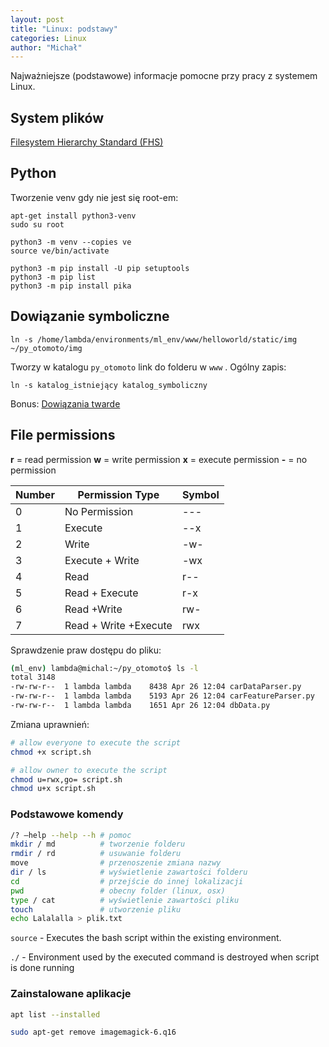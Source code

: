 ```yaml
---
layout: post
title: "Linux: podstawy"
categories: Linux
author: "Michał"
---
```


Najważniejsze (podstawowe) informacje pomocne przy pracy z systemem Linux.

## System plików

[Filesystem Hierarchy Standard (FHS)](https://en.wikipedia.org/wiki/Filesystem_Hierarchy_Standard)

## Python

Tworzenie venv gdy nie jest się root-em:
```
apt-get install python3-venv
sudo su root

python3 -m venv --copies ve
source ve/bin/activate

python3 -m pip install -U pip setuptools
python3 -m pip list
python3 -m pip install pika
```

## Dowiązanie symboliczne

```
ln -s /home/lambda/environments/ml_env/www/helloworld/static/img ~/py_otomoto/img
```

Tworzy w katalogu `py_otomoto` link do folderu w `www` . Ogólny zapis:

```
ln -s katalog_istniejący katalog_symboliczny
```

Bonus: [Dowiązania twarde](https://pl.wikipedia.org/wiki/Dowi%C4%85zanie_twarde)

## File permissions

**r** = read permission
**w** = write permission
**x** = execute permission
 **-** = no permission 

| **Number** | **Permission Type**   | **Symbol** |
| ---------- | --------------------- | ---------- |
| 0          | No Permission         | ---        |
| 1          | Execute               | --x        |
| 2          | Write                 | -w-        |
| 3          | Execute + Write       | -wx        |
| 4          | Read                  | r--        |
| 5          | Read + Execute        | r-x        |
| 6          | Read +Write           | rw-        |
| 7          | Read + Write +Execute | rwx        |

Sprawdzenie praw dostępu do pliku:

```bash
(ml_env) lambda@michal:~/py_otomoto$ ls -l
total 3148
-rw-rw-r--  1 lambda lambda    8438 Apr 26 12:04 carDataParser.py
-rw-rw-r--  1 lambda lambda    5193 Apr 26 12:04 carFeatureParser.py
-rw-rw-r--  1 lambda lambda    1651 Apr 26 12:04 dbData.py

```

Zmiana uprawnień:

```bash
# allow everyone to execute the script
chmod +x script.sh

# allow owner to execute the script
chmod u=rwx,go= script.sh
chmod u+x script.sh
```

### Podstawowe komendy

```bash
/? –help --help --h # pomoc
mkdir / md 			# tworzenie folderu
rmdir / rd 			# usuwanie folderu
move 				# przenoszenie zmiana nazwy
dir / ls 			# wyświetlenie zawartości folderu
cd 					# przejście do innej lokalizacji
pwd 				# obecny folder (linux, osx)
type / cat 			# wyświetlenie zawartości pliku
touch 				# utworzenie pliku
echo Lalalalla > plik.txt
```

`source` - Executes the bash script within the existing environment.

`./` - Environment used by the executed command is destroyed when script is done running

### Zainstalowane aplikacje

```bash
apt list --installed

sudo apt-get remove imagemagick-6.q16  
```
